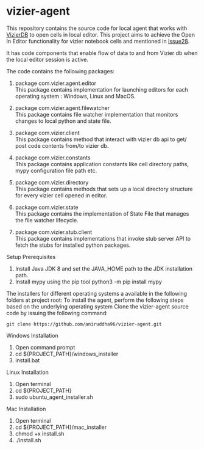 # vizier-agent
This repository contains the source code for local agent that works with [VizierDB](https://github.com/VizierDB/vizier-scala)
to open cells in local editor. This project aims to achieve the Open In Editor functionality for vizier notebook cells and mentioned in 
[Issue28](https://github.com/VizierDB/vizier-scala/issues/28).

It has code components that enable flow of data to and from Vizier db when the local editor session is active.

The code contains the following packages:

1. package com.vizier.agent.editor<br>
This package contains implementation for launching editors for each operating system : Windows, Linux and MacOS. 

2. package com.vizier.agent.filewatcher<br>
This package contains file watcher implementation that monitors changes to local python and state file.

3. package com.vizier.client<br>
This package contains method that interact with vizier db api to get/ post code contents from/to vizier db.

4. package com.vizier.constants<br>
This package contains application constants like cell directory paths, mypy configuration file path etc.

5. package com.vizier.directory<br>
This package contains methods that sets up a local directory structure for every vizier cell opened in editor.

6. package com.vizier.state<br>
This package contains the implementation of State File that manages the file watcher lifecycle.

7. package com.vizier.stub.client<br>
This package contains implementations that invoke stub server API to fetch the stubs for installed python packages.



Setup Prerequisites
1.	Install Java JDK 8 and set the JAVA_HOME path to the JDK installation path.
2.	Install mypy using the pip tool
    python3 -m pip install mypy

The installers for different operating systems a available in the following folders at project root:
To install the agent, perform the following steps based on the underlying operating system
Clone the vizier-agent source code by issuing the following command:<br>
```
git clone https://github.com/aniruddha96/vizier-agent.git
```


Windows Installation
1. Open command prompt
2. cd ${PROJECT_PATH}/windows_installer
3. install.bat

Linux Installation
1. Open terminal
2. cd ${PROJECT_PATH}
3. sudo ubuntu_agent_installer.sh

Mac Installation
1. Open terminal
2. cd ${PROJECT_PATH}/mac_installer
3. chmod +x install.sh
4. ./install.sh
